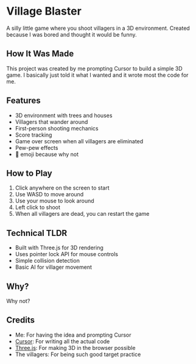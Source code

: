 # Village Blaster

A silly little game where you shoot villagers in a 3D environment. Created because I was bored and thought it would be funny.

## How It Was Made

This project was created by me prompting Cursor to build a simple 3D game. I basically just told it what I wanted and it wrote most the code for me.

## Features

- 3D environment with trees and houses
- Villagers that wander around
- First-person shooting mechanics
- Score tracking
- Game over screen when all villagers are eliminated
- Pew-pew effects
- 🔫 emoji because why not

## How to Play

1. Click anywhere on the screen to start
2. Use WASD to move around
3. Use your mouse to look around
4. Left click to shoot
6. When all villagers are dead, you can restart the game

## Technical TLDR

- Built with Three.js for 3D rendering
- Uses pointer lock API for mouse controls
- Simple collision detection
- Basic AI for villager movement

## Why?

Why not?

## Credits

- Me: For having the idea and prompting Cursor
- [Cursor](https://www.cursor.com): For writing all the actual code
- [Three.js](https://threejs.org): For making 3D in the browser possible
- The villagers: For being such good target practice 